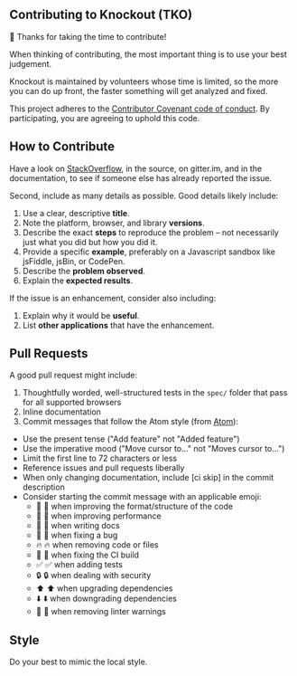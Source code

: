 ## Contributing to Knockout (TKO)

🎉 Thanks for taking the time to contribute!

When thinking of contributing, the most important thing is to use your best judgement.

Knockout is maintained by volunteers whose time is limited, so the more you can do up front, the faster something will get analyzed and fixed.

This project adheres to the [Contributor Covenant code of conduct](/knockout/tko/blob/master/CODE_OF_CONDUCT.md). By participating, you are agreeing to uphold this code. 

## How to Contribute

Have a look on [StackOverflow](https://stackoverflow.com), in the source, on gitter.im, and in the documentation, to see if someone else has already reported the issue.

Second, include as many details as possible. Good details likely include:

1. Use a clear, descriptive **title**.
2. Note the platform, browser, and library **versions**.
3. Describe the exact **steps** to reproduce the problem – not necessarily just what you did but how you did it.
4. Provide a specific **example**, preferably on a Javascript sandbox like jsFiddle, jsBin, or CodePen.
5. Describe the **problem observed**.
6. Explain the **expected results**.

If the issue is an enhancement, consider also including:

1. Explain why it would be **useful**.
2. List **other applications** that have the enhancement.

## Pull Requests

A good pull request might include:

1. Thoughtfully worded, well-structured tests in the `spec/` folder that pass for all supported browsers
2. Inline documentation
3. Commit messages that follow the Atom style (from [Atom](https://github.com/atom/atom/blob/master/CONTRIBUTING.md#git-commit-messages)):

- Use the present tense ("Add feature" not "Added feature")
- Use the imperative mood ("Move cursor to..." not "Moves cursor to...")
- Limit the first line to 72 characters or less
- Reference issues and pull requests liberally
- When only changing documentation, include [ci skip] in the commit description
- Consider starting the commit message with an applicable emoji:
  - :art: :art: when improving the format/structure of the code
  - :racehorse: :racehorse: when improving performance
  - :memo: :memo: when writing docs
  - :bug: :bug: when fixing a bug
  - :fire: :fire: when removing code or files
  - :green_heart: :green_heart: when fixing the CI build
  - :white_check_mark: :white_check_mark: when adding tests
  - :lock: :lock: when dealing with security
  - :arrow_up: :arrow_up: when upgrading dependencies
  - :arrow_down: :arrow_down: when downgrading dependencies
  - :shirt: :shirt: when removing linter warnings

## Style

Do your best to mimic the local style.
